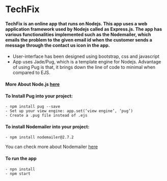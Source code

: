 # TechFix

#### TechFix is an online app that runs on Nodejs. This app uses a web application framework used by Nodejs called as Express.js. The app has various functionalities implemented such as the Nodemailer, which emails the problem to the given email id when the customer sends a message through the contact us icon in the app.


 - User-interface has been designed using bootstrap, css and javascript
 - App uses Jade/Pug, which is a template engine for Nodejs. Advantage of using Pug is that, it brings down the line of code to minimal when compared to EJS.

#### More About Node.js [here](https://nodejs.org/en/)

#### To Install Pug into your project: 
```
- npm install pug --save
- Set up your view engine: app.set(‘view engine’, ‘pug’)
- Create a .pug file instead of .ejs
```

#### To install Nodemailer into your project:
```
- npm install nodemailer@2.7.2
```
You can check more about Nodemailer [here](https://community.nodemailer.com/)

#### To run the app
```
- npn install 
- npm start
```

